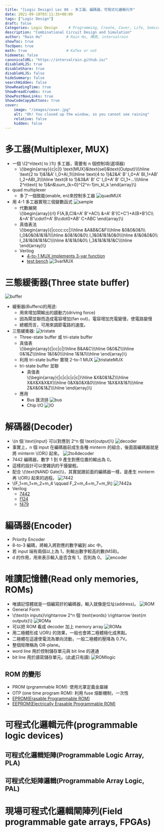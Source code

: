 ```yaml
---
title: "[Logic Design] Lec 08 - 多工器、編碼器、可程式化邏輯元件"
date: 2021-09-18T03:11:35+08:00
tags: ["Logic Design"]
draft: false
Categories: Logic Design     # Programming, Create, Cover, Life, Semiconductor, Leetcode, Logic Design, Daily
description: "Combinational Circuit Design and Simulation"
author: "Rain Hu"           # Rain Hu, 陣雨, intervalrain
showToc: true
TocOpen: true
math: true                  # KaTex or not
hidemeta: false
canonicalURL: "https://intervalrain.github.io/"
disableHLJS: true
disableShare: true
disableHLJS: false
hideSummary: false
searchHidden: false
ShowReadingTime: true
ShowBreadCrumbs: true
ShowPostNavLinks: true
ShowCodeCopyButtons: true
cover:
    image: "/images/cover.jpg"
    alt: "Oh! You closed up the window, so you cannot see raining"
    relative: false
    hidden: false
---
```

# 多工器(Multiplexer, MUX)
+ 一個 \\(2^n\text{ to }1\\) 多工器，需要有 n 個控制項(選項器)
    + \\(\begin{array}{c|c|l}
    \text{MUX}&\text{sel}&\text{Output}\\\\\hline
    \text{2 to 1}&1&A' I_0+AI_1\\\\\hline
    \text{4 to 1}&2&A' B' I_0+A' BI_1+AB' I_2+ABI_3\\\\\hline
    \text{8 to 1}&3&A' B' C' I_0+A' B' CI_1+...\\\\\hline
    2^n\text{ to 1}&n&\sum_{k=0}^{2^n-1}m_kI_k
    \end{array}\\)
+ quad multiplexer 
    + 多了一個致能(enable, en)來控制多工器
    ![quadMUX](/LogicDesign/L8/quadMUX.png)
+ 用 4-1 多工器實現三個變數函式
    ![sample](/LogicDesign/L8/sample.png)   
    + 代數展開   
    \\(\begin{array}{rl}
    F(A,B,C)&=A' B'+AC\\\\
            &=A' B'(C+C')+A(B+B')C\\\\
            &=A' B'\cdot1+A' B\cdot0+AB' C+ABC
    \end{array}\\)
    + 真值表法  
    \\(\begin{array}{|cccc:cc|}\hline
       &A&B&C&F\\\\\hline
       &0&0&0&1\\\\
    I_0&0&0&1&1&1\\\\\hline
       &0&1&0&0\\\\
    I_1&0&1&1&0&0\\\\\hline
       &1&0&0&0\\\\
    I_2&1&0&1&1&C\\\\\hline
       &1&1&0&0\\\\
    I_3&1&1&1&1&C\\\\\hline
    \end{array}\\)
    + Verilog
        + [4-to-1 MUX implements 3-var function](https://github.com/intervalrain/Verilog/blob/main/3varMUX/threevarMUX.v)  
        + [test bench](https://github.com/intervalrain/Verilog/blob/main/3varMUX/threevarMUX_tb.v)
        ![3varMUX](/LogicDesign/L8/3varMUX.png)

# 三態緩衝器(Three state buffer)
![buffer](/LogicDesign/L8/buffer.png)
+ 緩衝器(Buffers)的用途:
    + 用來增加閘輸出的趨動力(driving force)
    + 因為閘並聯而造成電容增加(fan out)，電容增加充電變慢，使電路變慢
    + 總體而言，可用來調節電路的速度。
+ 三態緩衝器:
    ![tristate](/LogicDesign/L8/tristate.png)
    + Three-state buffer 或 tri-state buffer
    + 真值表  
        \\(\begin{array}{|cc|c|}\hline
        B&A&C\\\\\hline
        0&0&Z\\\\\hline
        0&1&Z\\\\\hline
        1&0&0\\\\\hline
        1&1&1\\\\\hline
        \end{array}\\)
    + 利用 tri-state buffer 實現 2-to-1 MUX
        ![tristateMUX](/LogicDesign/L8/tristateMUX.png)
    + tri-state buffer 並聯
        + 真值表  
            \\(\begin{array}{|c|c|c|c|c|}\hline
             &X&0&1&Z\\\\\hline
            X&X&X&X&X\\\\\hline
            0&X&0&X&0\\\\\hline
            1&X&X&1&1\\\\\hline
            Z&X&0&1&Z\\\\\hline
            \end{array}\\)
    + 應用
        + Bus 匯流排
            ![bus](/LogicDesign/L8/bus.png)
        + Chip I/O
            ![IO](/LogicDesign/L8/IO.png)

# 解碼器(Decoder)
+ \\(n 個 \text{input} 可以對應到 2^n 個 \text{output}\\)
![decoder](/LogicDesign/L8/decoder.png)
+ 事實上，n 個 input 在編碼器前成生各種 minterm 的組合，後面面編碼器就是將 minterm \\(OR\\) 起來。
![2to4decoder](/LogicDesign/L8/2to4decoder.png)
+ 7442 編碼器，數字 1 到 9 產生對應位置的輸出為 0。
+ 這樣的設計可以使雜訊的干擾變輕。
+ 配合 \\(\text{NAND Gate}\\)，其實就跟前面的編碼器一樣，是產生 minterm 再 \\(OR\\) 起來的過程。
![7442](/LogicDesign/L8/7442.png)
+ \\(F_1=m_1+m_2+m_4 \qquad F_2=m_4+m_7+m_9\\)
![7442a](/LogicDesign/L8/7442a.png)
+ Verilog
    + [7442](https://github.com/intervalrain/Verilog/blob/main/7442/u7442.v)  
    + [f124](https://github.com/intervalrain/Verilog/blob/main/7442/f124.v)  
    + [f479](https://github.com/intervalrain/Verilog/blob/main/7442/f479.v)  
# 編碼器(Encoder)
+ Priority Encoder
+ 8-to-3 編碼，將輸入將對應的數字編到 abc 中。
+ 若 input 端有兩個以上為 1，則輸出數字較高的數(MSB)。
+ d 的作用，用來表示輸入是否含有 1，否則為 0。
![encoder](/LogicDesign/L8/encoder.png)
# 唯讀記憶體(Read only memories, ROMs)
+ 唯讀記憶體就是一個編寫好的編碼器，輸入就像是位址(address)。
![ROM](/LogicDesign/L8/ROM.png)
+ General Form
+ \\(\text{n inputs}\rightarrow 2^n 個 \text{words} \rightarrow \text{m outputs}\\)
![ROMa](/LogicDesign/L8/ROMa.png)
+ 可以把 ROM 看成 decoder 加上 memory array
![ROMa](/LogicDesign/L8/ROMb.png)
+ 用二極體形成 \\(OR\\) 的效果，一般也會將二極體極化成黑點。
+ 二極體在這邊使電流為單向流動，一般二極體的壓降為 0.7V。
+ 整個矩陣稱為 OR-plane。
+ word line 用於控制儲存單元與 bit line 的連通
+ bit line 用於讀寫儲存單元。(此處只有讀)
![ROMlogic](/LogicDesign/L8/ROMlogic.png)
## ROM 的變形
+ PROM (prgrammable ROM): 使用光罩定義金屬線
+ OTP (one time program ROM): 利用 fuse 熔斷機制，一次性
+ [EPROM(Erasable Programmable ROM)](https://zh.wikipedia.org/wiki/%E5%8F%AF%E6%93%A6%E9%99%A4%E5%8F%AF%E8%A6%8F%E5%8A%83%E5%BC%8F%E5%94%AF%E8%AE%80%E8%A8%98%E6%86%B6%E9%AB%94) 
+ [EEPROM(Electrically Erasable Programmable ROM)](https://www.bing.com/ck/a?!&&p=e8e7ebb1e0244b68652327e240ce70bfb30d911a168646bafc34ef8a057a3d09JmltdHM9MTY1NTQwMjUwMyZpZ3VpZD0yMGIxZmU2Ni1mYmQzLTQwOTctYThkNy02NWFkZDYzZmM5MGEmaW5zaWQ9NTE2Ng&ptn=3&fclid=60e5998b-ed9e-11ec-9bb0-156d89d30233&u=a1aHR0cHM6Ly96aC53aWtpcGVkaWEub3JnL3poLXR3LyVFOSU5QiVCQiVFNSVBRCU5MCVFNiU4QSVCOSVFOSU5OSVBNCVFNSVCQyU4RiVFNSU4RiVBRiVFOCVBNCU4NyVFNSVBRiVBQiVFNSU5NCVBRiVFOCVBRSU4MCVFOCVBOCU5OCVFNiU4NiVCNiVFOSVBQiU5NA&ntb=1) 

# 可程式化邏輯元件(programmable logic devices)
## 可程式化邏輯矩陣(Programmable Logic Array, PLA)

## 可程式化矩陣邏輯(Programmable Array Logic, PAL)

# 現場可程式化邏輯閘陣列(Field programmable gate arrays, FPGAs)